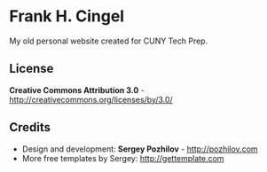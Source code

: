Frank H. Cingel
===============

My old personal website created for CUNY Tech Prep.



License
-------
**Creative Commons Attribution 3.0** - http://creativecommons.org/licenses/by/3.0/

Credits
-------
* Design and development: **Sergey Pozhilov** - http://pozhilov.com
* More free templates by Sergey: http://gettemplate.com
